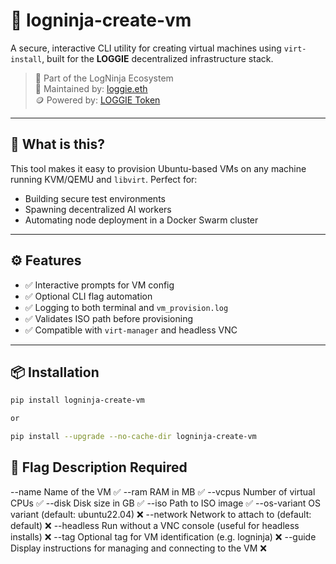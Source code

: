 # 🧰 logninja-create-vm

A secure, interactive CLI utility for creating virtual machines using `virt-install`, built for the **LOGGIE** decentralized infrastructure stack.

> 🔐 Part of the LogNinja Ecosystem  
> 👤 Maintained by: [loggie.eth](https://etherscan.io/address/0xF62E1F6193FD0b3d8eD7B3198915D3b0c9bd3f99)  
> 🪙 Powered by: [LOGGIE Token](https://sepolia.etherscan.io/token/0x0bDB1e28D64b080892c5A7f9D56b1F98E5Cbf576)

---

## 🚀 What is this?

This tool makes it easy to provision Ubuntu-based VMs on any machine running KVM/QEMU and `libvirt`. Perfect for:
- Building secure test environments
- Spawning decentralized AI workers
- Automating node deployment in a Docker Swarm cluster

---

## ⚙️ Features

- ✅ Interactive prompts for VM config
- ✅ Optional CLI flag automation
- ✅ Logging to both terminal and `vm_provision.log`
- ✅ Validates ISO path before provisioning
- ✅ Compatible with `virt-manager` and headless VNC

---

## 📦 Installation

```bash
pip install logninja-create-vm

or 

pip install --upgrade --no-cache-dir logninja-create-vm

```
## 🧠 Flag	Description	Required

--name	Name of the VM	✅
--ram	RAM in MB	✅
--vcpus	Number of virtual CPUs	✅
--disk	Disk size in GB	✅
--iso	Path to ISO image	✅
--os-variant	OS variant (default: ubuntu22.04)	❌
--network	Network to attach to (default: default)	❌
--headless	Run without a VNC console (useful for headless installs)	❌
--tag	Optional tag for VM identification (e.g. logninja)	❌
--guide	Display instructions for managing and connecting to the VM	❌